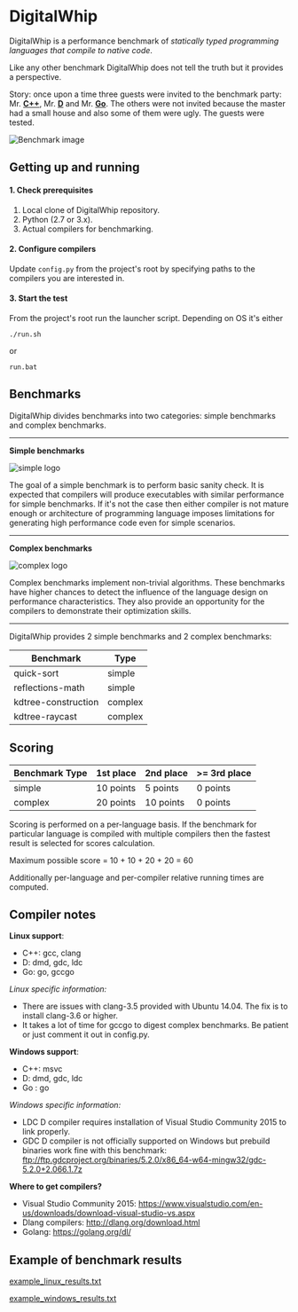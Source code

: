 DigitalWhip
===========

DigitalWhip is a performance benchmark of _statically typed programming languages that compile to native code_.

Like any other benchmark DigitalWhip does not tell the truth but it provides a perspective.

Story: once upon a time three guests were invited to the benchmark party: Mr. [**C++**](https://isocpp.org/), Mr. [**D**](https://dlang.org/) and Mr. [**Go**](https://golang.org/). The others were not invited because the master had a small house and also some of them were ugly. The guests were tested.

![Benchmark image](https://cloud.githubusercontent.com/assets/4964024/12995717/4130ed9c-d132-11e5-9b4a-6ef4291bc7bf.jpg)

Getting up and running
----------------------
#### 1. Check prerequisites
1. Local clone of DigitalWhip repository.
2. Python (2.7 or 3.x).
3. Actual compilers for benchmarking.

#### 2. Configure compilers
Update `config.py` from the project's root by specifying paths to the compilers you are interested in.

#### 3. Start the test
From the project's root run the launcher script. Depending on OS it's either

    ./run.sh
    
or

    run.bat
    
Benchmarks
----------
DigitalWhip divides benchmarks into two categories: simple benchmarks and complex benchmarks.

***

**Simple benchmarks**

![simple logo](https://cloud.githubusercontent.com/assets/4964024/12995843/57628dd6-d133-11e5-9e12-7a8cb5e1ccfd.jpg)

The goal of a simple benchmark is to perform basic sanity check. It is expected that compilers will produce executables with similar performance for simple benchmarks. If it's not the case then either compiler is not mature enough or architecture of programming language imposes limitations for generating high performance code even for simple scenarios.

***

**Complex benchmarks**

![complex logo](https://cloud.githubusercontent.com/assets/4964024/12994169/29e76414-d127-11e5-9e8a-c45d455f0cc1.jpg)

Complex benchmarks implement non-trivial algorithms. These benchmarks have higher chances to detect the influence of the language design on performance characteristics. They also provide an opportunity for the compilers to demonstrate their optimization skills.

***

DigitalWhip provides 2 simple benchmarks and 2 complex benchmarks:

| Benchmark             | Type    |
| --------------------- |-------- |
| quick-sort            | simple  |
| reflections-math      | simple  |
| kdtree-construction   | complex |
| kdtree-raycast        | complex |


Scoring
-------

| Benchmark Type | 1st place  | 2nd place  | >= 3rd place |
| -------------- |------------|------------|--------------|
| simple         | 10 points  | 5  points  | 0 points     |
| complex        | 20 points  | 10 points  | 0 points     |

Scoring is performed on a per-language basis. If the benchmark for particular language is compiled with multiple compilers then the fastest result is selected for scores calculation.

Maximum possible score = 10 + 10 + 20 + 20 = 60

Additionally per-language and per-compiler relative running times are computed.

Compiler notes
--------------
**Linux support**:
* C++: gcc, clang
* D: dmd, gdc, ldc
* Go: go, gccgo

_Linux specific information:_
* There are issues with clang-3.5 provided with Ubuntu 14.04. The fix is to install clang-3.6 or higher.
* It takes a lot of time for gccgo to digest complex benchmarks. Be patient or just comment it out in config.py.

**Windows support**:
* C++: msvc
* D: dmd, gdc, ldc
* Go : go

_Windows specific information:_
* LDC D compiler requires installation of Visual Studio Community 2015 to link properly.
* GDC D compiler is not officially supported on Windows but prebuild binaries work fine with this benchmark: ftp://ftp.gdcproject.org/binaries/5.2.0/x86_64-w64-mingw32/gdc-5.2.0+2.066.1.7z

**Where to get compilers?**
* Visual Studio Community 2015: https://www.visualstudio.com/en-us/downloads/download-visual-studio-vs.aspx
* Dlang compilers: http://dlang.org/download.html
* Golang: https://golang.org/dl/
 
Example of benchmark results
----------------------------
[example_linux_results.txt](https://github.com/artemalive/DigitalWhip/files/129094/example_linux_results.txt)

[example_windows_results.txt](https://github.com/artemalive/DigitalWhip/files/129095/example_windows_results.txt)

